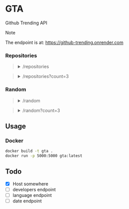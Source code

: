 # GTA
Github Trending API

> [!Note]
> The endpoint is at: https://github-trending.onrender.com

### Repositories

> <details><summary>/repositories</summary>
> 
> ```jsonc
> [
>   {
>     "description": "Python code to parse a Twitter archive and output in various ways",
>     "forks": "25",
>     "language": "Python",
>     "name": "timhutton/twitter-archive-parser",
>     "stars": "630"
>   },
>   {...}, // total 25 repositories
> ]
> ```
> </details>

> <details><summary>/repositories?count=3</summary>
> 
> ```jsonc
> [
>   {
>     "description": "Python code to parse a Twitter archive and output in various ways",
>     "forks": "25",
>     "language": "Python",
>     "name": "timhutton/twitter-archive-parser",
>     "stars": "630"
>   },
>   {...}, // total 3 repositories
> ]
> ```
> </details>

### Random

> <details><summary>/random</summary>
> 
> ```jsonc
> {
>   "description": "Python code to parse a Twitter archive and output in various ways",
>   "forks": "25",
>   "language": "Python",
>   "name": "timhutton/twitter-archive-parser",
>   "stars": "630"
> }
> ```
> </details>

> <details><summary>/random?count=3</summary>
> 
> ```jsonc
> [
>   {
>     "description": "Python code to parse a Twitter archive and output in various ways",
>     "forks": "25",
>     "language": "Python",
>     "name": "timhutton/twitter-archive-parser",
>     "stars": "630"
>   },
>   {...}, // total 3 random repositories
> ]
> ```
> </details>

## Usage

### Docker
```sh
docker build -t gta .
docker run -p 5000:5000 gta:latest
```

## Todo
- [x] Host somewhere
- [ ] developers endpoint
- [ ] language endpoint
- [ ] date endpoint
